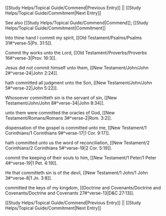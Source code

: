 [[Study Helps/Topical Guide/Commend|Previous Entry]]  ||  [[Study Helps/Topical Guide/Commitment|Next Entry]]

 See also [[Study Helps/Topical Guide/Commend|Commend]]; [[Study Helps/Topical Guide/Commitment|Commitment]]

 Into thine hand I commit my spirit, [[Old Testament/Psalms/Psalms 31#^verse-5|Ps. 31:5]].

 Commit thy works unto the Lord, [[Old Testament/Proverbs/Proverbs 16#^verse-3|Prov. 16:3]].

 Jesus did not commit himself unto them, [[New Testament/John/John 2#^verse-24|John 2:24]].

 hath committed all judgment unto the Son, [[New Testament/John/John 5#^verse-22|John 5:22]].

 Whosoever committeth sin is the servant of sin, [[New Testament/John/John 8#^verse-34|John 8:34]].

 unto them were committed the oracles of God, [[New Testament/Romans/Romans 3#^verse-2|Rom. 3:2]].

 dispensation of the gospel is committed unto me, [[New Testament/1 Corinthians/1 Corinthians 9#^verse-17|1 Cor. 9:17]].

 hath committed unto us the word of reconciliation, [[New Testament/2 Corinthians/2 Corinthians 5#^verse-19|2 Cor. 5:19]].

 commit the keeping of their souls to him, [[New Testament/1 Peter/1 Peter 4#^verse-19|1 Pet. 4:19]].

 He that committeth sin is of the devil, [[New Testament/1 John/1 John 3#^verse-8|1 Jn. 3:8]].

 committed the keys of my kingdom, [[Doctrine and Covenants/Doctrine and Covenants/Doctrine and Covenants 27#^verse-13|D&C 27:13]].

[[Study Helps/Topical Guide/Commend|Previous Entry]]  ||  [[Study Helps/Topical Guide/Commitment|Next Entry]]